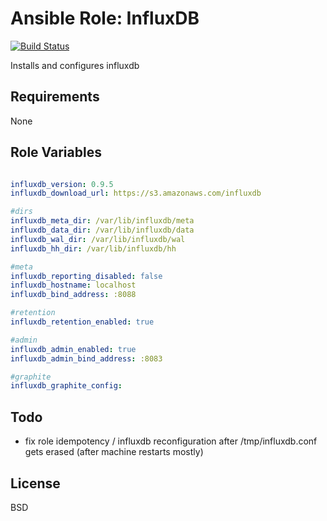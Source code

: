 Ansible Role: InfluxDB
======================

[![Build Status](https://travis-ci.org/redouane/ansible-role-influxdb.svg?branch=master)](https://travis-ci.org/redouane/ansible-role-influxdb)

Installs and configures influxdb

Requirements
------------

None

Role Variables
--------------

```yaml

influxdb_version: 0.9.5
influxdb_download_url: https://s3.amazonaws.com/influxdb

#dirs
influxdb_meta_dir: /var/lib/influxdb/meta
influxdb_data_dir: /var/lib/influxdb/data
influxdb_wal_dir: /var/lib/influxdb/wal
influxdb_hh_dir: /var/lib/influxdb/hh

#meta
influxdb_reporting_disabled: false
influxdb_hostname: localhost
influxdb_bind_address: :8088

#retention
influxdb_retention_enabled: true

#admin
influxdb_admin_enabled: true
influxdb_admin_bind_address: :8083

#graphite
influxdb_graphite_config:

```


Todo
----
- fix role idempotency / influxdb reconfiguration  after /tmp/influxdb.conf gets erased (after machine restarts mostly)

License
-------

BSD